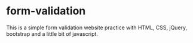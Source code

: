 # form-validation
This is a simple form validation website practice with HTML, CSS, jQuery, bootstrap and a little bit of javascript.
